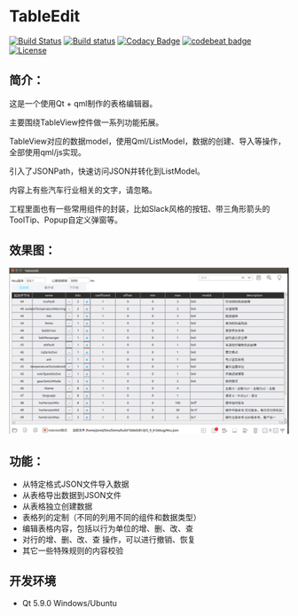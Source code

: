 # TableEdit
[![Build Status](https://travis-ci.org/wentaojia2014/TableEdit.svg?branch=master)](https://travis-ci.org/wentaojia2014/TableEdit)
[![Build status](https://ci.appveyor.com/api/projects/status/o56f7y1tdctr9t08?svg=true)](https://ci.appveyor.com/project/jiawentao/tableedit)
[![Codacy Badge](https://api.codacy.com/project/badge/Grade/43adb845c2b046e3907b0b41897078f3)](https://www.codacy.com/app/wentaojia2014/TableEdit?utm_source=github.com&amp;utm_medium=referral&amp;utm_content=wentaojia2014/TableEdit&amp;utm_campaign=Badge_Grade)
[![codebeat badge](https://codebeat.co/badges/be832729-203d-4420-8c35-0fd4ce5e94aa)](https://codebeat.co/projects/github-com-wentaojia2014-tableedit-master)
[![License](https://img.shields.io/badge/license-MIT-blue.svg)](https://github.com/wentaojia2014/TableEdit/blob/master/LICENSE)
## 简介：

这是一个使用Qt + qml制作的表格编辑器。

主要围绕TableView控件做一系列功能拓展。

TableView对应的数据model，使用Qml/ListModel，数据的创建、导入等操作，全部使用qml/js实现。

引入了JSONPath，快速访问JSON并转化到ListModel。

内容上有些汽车行业相关的文字，请忽略。

工程里面也有一些常用组件的封装，比如Slack风格的按钮、带三角形箭头的ToolTip、Popup自定义弹窗等。

## 效果图：

![Demo](Image/demo1.png)

## 功能：

* 从特定格式JSON文件导入数据
* 从表格导出数据到JSON文件
* 从表格独立创建数据
* 表格列的定制（不同的列用不同的组件和数据类型）
* 编辑表格内容，包括以行为单位的增、删、改、查
* 对行的增、删、改、查 操作，可以进行撤销、恢复
* 其它一些特殊规则的内容校验

## 开发环境

* Qt 5.9.0 Windows/Ubuntu

